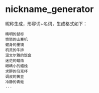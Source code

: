 # nickname_generator
昵称生成，形容词+名词，生成格式如下：
```
精明的鼠标
愤怒的山寨机
健身的墨镜
机灵的牛排
温文尔雅的饭盒
迷茫的蜡烛
眼睛小的蜡烛
求醉的马克杯
调皮的黄豆
冷静的青蛙
...
```
